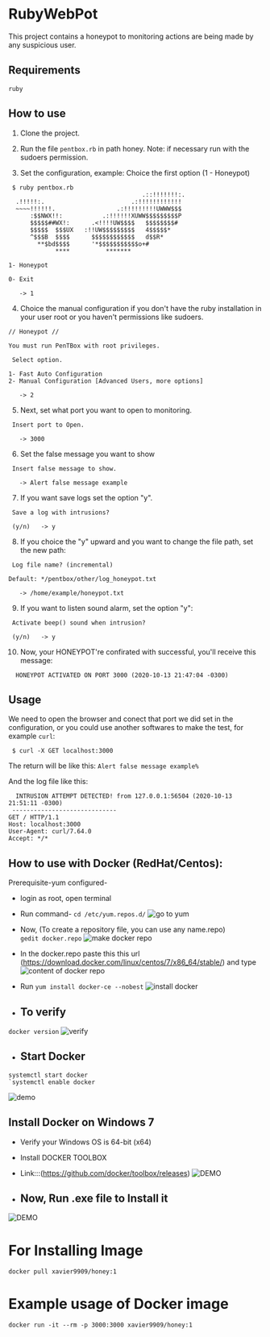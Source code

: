 # RubyWebPot

This project contains a honeypot to monitoring actions are being made by any suspicious user.

## Requirements
`ruby`

## How to use

1. Clone the project.

2. Run the file `pentbox.rb` in path honey.
Note: if necessary run with the sudoers permission.

3. Set the configuration, example:
Choice the first option (1 - Honeypot)
```console
 $ ruby pentbox.rb
                                     .::!!!!!!!:.
  .!!!!!:.                        .:!!!!!!!!!!!!
  ~~~~!!!!!!.                 .:!!!!!!!!!UWWW$$$
      :$$NWX!!:           .:!!!!!!XUWW$$$$$$$$$P
      $$$$$##WX!:      .<!!!!UW$$$$   $$$$$$$$#
      $$$$$  $$$UX   :!!UW$$$$$$$$$   4$$$$$*
      ^$$$B  $$$$      $$$$$$$$$$$$   d$$R*
        **$bd$$$$      '*$$$$$$$$$$$o+#
             ****          *******

1- Honeypot

0- Exit

   -> 1
```

4. Choice the manual configuration if you don't have the ruby installation in your user root or you haven't permissions like sudoers.
```console
// Honeypot //

You must run PenTBox with root privileges.

 Select option.

1- Fast Auto Configuration
2- Manual Configuration [Advanced Users, more options]

   -> 2
```

5. Next, set what port you want to open to monitoring.
```console
 Insert port to Open.

   -> 3000
```

6. Set the false message you want to show
```console
 Insert false message to show.

   -> Alert false message example

```

7. If you want save logs set the option "y".
```console
 Save a log with intrusions?

 (y/n)   -> y
```

8. If you choice the "y" upward and you want to change the file path, set the new path:
```console
 Log file name? (incremental)

Default: */pentbox/other/log_honeypot.txt

   -> /home/example/honeypot.txt
```

9. If you want to listen sound alarm, set the option "y":
```
 Activate beep() sound when intrusion?

 (y/n)   -> y
```

10. Now, your HONEYPOT're confirated with successful, you'll receive this message:
```console
  HONEYPOT ACTIVATED ON PORT 3000 (2020-10-13 21:47:04 -0300)
```

## Usage
We need to open the browser and conect that port we did set in the configuration, or you could use another softwares to make the test, for example `curl`:
```console
 $ curl -X GET localhost:3000
```

The return will be like this:
`Alert false message example%`

And the log file like this:
```console
  INTRUSION ATTEMPT DETECTED! from 127.0.0.1:56504 (2020-10-13 21:51:11 -0300)
 -----------------------------
GET / HTTP/1.1
Host: localhost:3000
User-Agent: curl/7.64.0
Accept: */*
```

## How to use with Docker (RedHat/Centos):
 Prerequisite-yum configured-
* login as root, open terminal
* Run command- `cd /etc/yum.repos.d/`
![go to yum](https://github.com/xavier9909/hacktools/blob/master/go%20to%20yum%20repositories.png)

* Now, (To create a repository file, you can use any name.repo)   
`gedit docker.repo` 
![make docker repo](https://github.com/xavier9909/hacktools/blob/master/create%20docker%20repository.png)
* In the docker.repo paste this this url (https://download.docker.com/linux/centos/7/x86_64/stable/) and type
![content of docker repo](https://github.com/xavier9909/hacktools/blob/master/content%20of%20docker%20repository.png)
* Run
`yum install docker-ce --nobest` 
![install docker](https://github.com/xavier9909/hacktools/blob/master/cmd%20to%20install%20docker.png)
* ## To verify 
`docker version` 
![verify](https://github.com/xavier9909/hacktools/blob/master/verify%20docker%20version.png)
* ## Start Docker
```
systemctl start docker
`systemctl enable docker
```
![demo](https://github.com/xavier9909/hacktools/blob/master/start%20n%20enable%20docker.png)

## Install Docker on Windows 7
 * Verify your Windows OS is 64-bit (x64)
 * Install DOCKER TOOLBOX
 * Link:::(https://github.com/docker/toolbox/releases)
 ![DEMO](https://github.com/xavier9909/hacktools/blob/master/2020-05-03.png)
 
 * ## Now, Run .exe file to Install it
 
 ![DEMO](https://docs.docker.com/toolbox/images/installer_open.png)
 
  # For Installing Image
```
docker pull xavier9909/honey:1
```

# Example usage of Docker image
```
docker run -it --rm -p 3000:3000 xavier9909/honey:1
```
